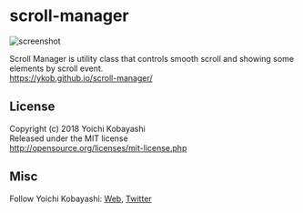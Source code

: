 # scroll-manager

![screenshot](screenshot.gif)

Scroll Manager is utility class that controls smooth scroll and showing some elements by scroll event.  
https://ykob.github.io/scroll-manager/

## License

Copyright (c) 2018 Yoichi Kobayashi  
Released under the MIT license  
http://opensource.org/licenses/mit-license.php

## Misc

Follow Yoichi Kobayashi: [Web](http://www.tplh.net/), [Twitter](https://twitter.com/ykob0123)
